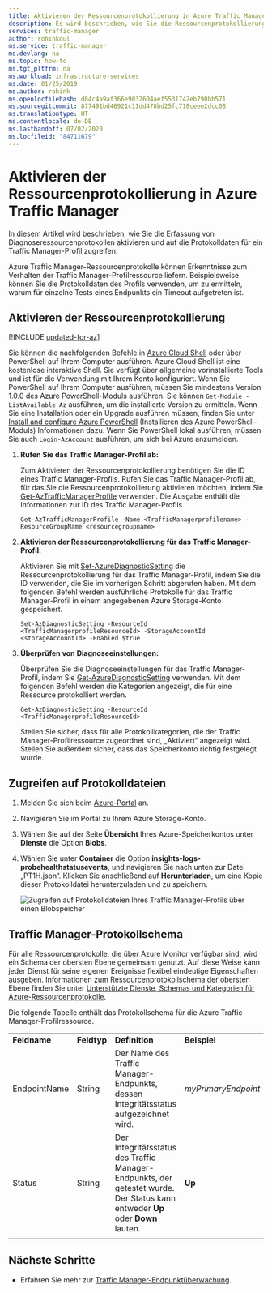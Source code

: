 ```yaml
---
title: Aktivieren der Ressourcenprotokollierung in Azure Traffic Manager
description: Es wird beschrieben, wie Sie die Ressourcenprotokollierung für Ihr Traffic Manager-Profil aktivieren und auf die Protokolldateien zugreifen, die sich bei dem Vorgang ergeben.
services: traffic-manager
author: rohinkoul
ms.service: traffic-manager
ms.devlang: na
ms.topic: how-to
ms.tgt_pltfrm: na
ms.workload: infrastructure-services
ms.date: 01/25/2019
ms.author: rohink
ms.openlocfilehash: d84c4a9af366e9032604aef5531742eb790bb571
ms.sourcegitcommit: 877491bd46921c11dd478bd25fc718ceee2dcc08
ms.translationtype: HT
ms.contentlocale: de-DE
ms.lasthandoff: 07/02/2020
ms.locfileid: "84711679"
---
```

# <a name="enable-resource-logging-in-azure-traffic-manager"></a>Aktivieren der Ressourcenprotokollierung in Azure Traffic Manager

In diesem Artikel wird beschrieben, wie Sie die Erfassung von Diagnoseressourcenprotokollen aktivieren und auf die Protokolldaten für ein Traffic Manager-Profil zugreifen.

Azure Traffic Manager-Ressourcenprotokolle können Erkenntnisse zum Verhalten der Traffic Manager-Profilressource liefern. Beispielsweise können Sie die Protokolldaten des Profils verwenden, um zu ermitteln, warum für einzelne Tests eines Endpunkts ein Timeout aufgetreten ist.

## <a name="enable-resource-logging"></a>Aktivieren der Ressourcenprotokollierung

[!INCLUDE [updated-for-az](../../includes/updated-for-az.md)]

Sie können die nachfolgenden Befehle in [Azure Cloud Shell](https://shell.azure.com/powershell) oder über PowerShell auf Ihrem Computer ausführen. Azure Cloud Shell ist eine kostenlose interaktive Shell. Sie verfügt über allgemeine vorinstallierte Tools und ist für die Verwendung mit Ihrem Konto konfiguriert. Wenn Sie PowerShell auf Ihrem Computer ausführen, müssen Sie mindestens Version 1.0.0 des Azure PowerShell-Moduls ausführen. Sie können `Get-Module -ListAvailable Az` ausführen, um die installierte Version zu ermitteln. Wenn Sie eine Installation oder ein Upgrade ausführen müssen, finden Sie unter [Install and configure Azure PowerShell](/powershell/azure/install-az-ps) (Installieren des Azure PowerShell-Moduls) Informationen dazu. Wenn Sie PowerShell lokal ausführen, müssen Sie auch `Login-AzAccount` ausführen, um sich bei Azure anzumelden.

1. **Rufen Sie das Traffic Manager-Profil ab:**

    Zum Aktivieren der Ressourcenprotokollierung benötigen Sie die ID eines Traffic Manager-Profils. Rufen Sie das Traffic Manager-Profil ab, für das Sie die Ressourcenprotokollierung aktivieren möchten, indem Sie [Get-AzTrafficManagerProfile](/powershell/module/az.TrafficManager/Get-azTrafficManagerProfile) verwenden. Die Ausgabe enthält die Informationen zur ID des Traffic Manager-Profils.

    ```azurepowershell-interactive
    Get-AzTrafficManagerProfile -Name <TrafficManagerprofilename> -ResourceGroupName <resourcegroupname>
    ```

2. **Aktivieren der Ressourcenprotokollierung für das Traffic Manager-Profil:**

    Aktivieren Sie mit [Set-AzureDiagnosticSetting](https://docs.microsoft.com/powershell/module/az.monitor/set-azdiagnosticsetting?view=latest) die Ressourcenprotokollierung für das Traffic Manager-Profil, indem Sie die ID verwenden, die Sie im vorherigen Schritt abgerufen haben. Mit dem folgenden Befehl werden ausführliche Protokolle für das Traffic Manager-Profil in einem angegebenen Azure Storage-Konto gespeichert. 

      ```azurepowershell-interactive
    Set-AzDiagnosticSetting -ResourceId <TrafficManagerprofileResourceId> -StorageAccountId <storageAccountId> -Enabled $true
      ``` 
3. **Überprüfen von Diagnoseeinstellungen:**

      Überprüfen Sie die Diagnoseeinstellungen für das Traffic Manager-Profil, indem Sie [Get-AzureDiagnosticSetting](https://docs.microsoft.com/powershell/module/az.monitor/get-azdiagnosticsetting?view=latest) verwenden. Mit dem folgenden Befehl werden die Kategorien angezeigt, die für eine Ressource protokolliert werden.

     ```azurepowershell-interactive
     Get-AzDiagnosticSetting -ResourceId <TrafficManagerprofileResourceId>
     ```  
      Stellen Sie sicher, dass für alle Protokollkategorien, die der Traffic Manager-Profilressource zugeordnet sind, „Aktiviert“ angezeigt wird. Stellen Sie außerdem sicher, dass das Speicherkonto richtig festgelegt wurde.

## <a name="access-log-files"></a>Zugreifen auf Protokolldateien
1. Melden Sie sich beim [Azure-Portal](https://portal.azure.com) an. 
1. Navigieren Sie im Portal zu Ihrem Azure Storage-Konto.
2. Wählen Sie auf der Seite **Übersicht** Ihres Azure-Speicherkontos unter **Dienste** die Option **Blobs**.
3. Wählen Sie unter **Container** die Option **insights-logs-probehealthstatusevents**, und navigieren Sie nach unten zur Datei „PT1H.json“. Klicken Sie anschließend auf **Herunterladen**, um eine Kopie dieser Protokolldatei herunterzuladen und zu speichern.

    ![Zugreifen auf Protokolldateien Ihres Traffic Manager-Profils über einen Blobspeicher](./media/traffic-manager-logs/traffic-manager-logs.png)


## <a name="traffic-manager-log-schema"></a>Traffic Manager-Protokollschema

Für alle Ressourcenprotokolle, die über Azure Monitor verfügbar sind, wird ein Schema der obersten Ebene gemeinsam genutzt. Auf diese Weise kann jeder Dienst für seine eigenen Ereignisse flexibel eindeutige Eigenschaften ausgeben. Informationen zum Ressourcenprotokollschema der obersten Ebene finden Sie unter [Unterstützte Dienste, Schemas und Kategorien für Azure-Ressourcenprotokolle](../azure-monitor/platform/tutorial-dashboards.md).

Die folgende Tabelle enthält das Protokollschema für die Azure Traffic Manager-Profilressource.

|||||
|----|----|---|---|
|**Feldname**|**Feldtyp**|**Definition**|**Beispiel**|
|EndpointName|String|Der Name des Traffic Manager-Endpunkts, dessen Integritätsstatus aufgezeichnet wird.|*myPrimaryEndpoint*|
|Status|String|Der Integritätsstatus des Traffic Manager-Endpunkts, der getestet wurde. Der Status kann entweder **Up** oder **Down** lauten.|**Up**|
|||||

## <a name="next-steps"></a>Nächste Schritte

* Erfahren Sie mehr zur [Traffic Manager-Endpunktüberwachung](traffic-manager-monitoring.md).

